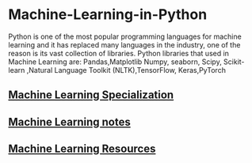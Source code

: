 # Machine-Learning-in-Python
Python is one of the most popular programming languages for machine learning and it has replaced many languages in the industry, one of the reason is its vast collection of libraries. Python libraries that used in Machine Learning are:    Pandas,Matplotlib Numpy, seaborn, Scipy, Scikit-learn ,Natural Language Toolkit (NLTK),TensorFlow, Keras,PyTorch  

## [Machine Learning Specialization](https://www.coursera.org/specializations/machine-learning-introduction)
## [Machine Learning notes ](https://stanford.edu/~shervine/teaching/cs-229/)
## [Machine Learning Resources](https://drive.google.com/drive/folders/1KcE3sarMfwZyRNyT2pS5SPox4D0C8PWP)


